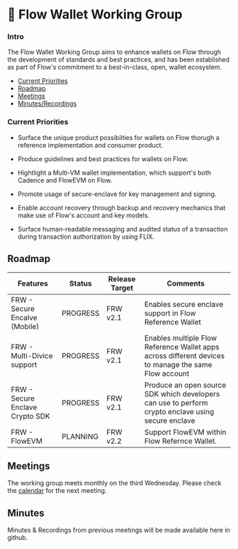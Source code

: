 # 🔐 Flow Wallet Working Group

### Intro

The Flow Wallet Working Group aims to enhance wallets on Flow through the development of standards and best practices, and has been established as part of Flow's commitment to a best-in-class, open, wallet ecosystem.

* [Current Priorities](#current-priorities)
* [Roadmap](#roadmap)
* [Meetings](#meetings)
* [Minutes/Recordings](#minutes)

### Current Priorities

- Surface the unique product possibilties for wallets on Flow thorugh a reference implementation and consumer product.

- Produce guidelines and best practices for wallets on Flow.

- Hightlight a Multi-VM wallet implementation, which support's both Cadence and FlowEVM on Flow.

- Promote usage of secure-enclave for key management and signing.

- Enable account recovery through backup and recovery mechanics that make use of Flow's account and key models.

- Surface human-readable messaging and audited status of a transaction during transaction authorization by using FLIX.

## Roadmap
 
| Features                                           | Status    | Release Target |  Comments     |
| ---------------------------------------------------| --------- | -------------- | ------------- |
| FRW - Secure Encalve (Mobile)                      | PROGRESS  | FRW v2.1       | Enables secure enclave support in Flow Reference Wallet|
| FRW - Multi-Divice support                         | PROGRESS  | FRW v2.1       | Enables multiple Flow Reference Wallet apps across different devices to manage the same Flow account|
| FRW - Secure Enclave Crypto SDK                    | PROGRESS  | FRW v2.1       | Produce an open source SDK which developers can use to perform crypto enclave using secure enclave|
| FRW - FlowEVM                                      | PLANNING  | FRW v2.2       | Support FlowEVM within Flow Refernce Wallet.|

## Meetings

The working group meets monthly on the third Wednesday. Please check the [calendar](https://github.com/onflow/Flow-Working-Groups/tree/main?tab=readme-ov-file#calendar) for the next meeting.


## Minutes

Minutes & Recordings from previous meetings will be made available here in github.







